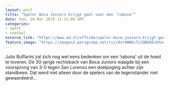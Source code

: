 ```yaml
---
layout: post
title: "Speler Boca Juniors krijgt geel voor een ‘rabona’"
date: Sun, 10 Mar 2019 11:21:00 GMT
categories: 
- sport 
- voetbal 
externe_link: "https://www.ad.nl/offside/speler-boca-juniors-krijgt-geel-voor-een-rabona~a172325c/"
feature_image: "https://images2.persgroep.net/rcs/dvrXWWkcTLCQBk6EshhosaLJa3c/diocontent/143152227/_fitwidth/400/?appId=21791a8992982cd8da851550a453bd7f&quality=0.7"
---
```


Julio Buffarini zal zich nog wel eens bedenken om een ‘rabona’ uit de hoed te toveren. De 30-jarige rechtsback van Boca Juniors waagde bij een voorsprong van 3-0 tegen San Lorenzo een doelpoging achter zijn standbeen. Dat werd niet alleen door de spelers van de tegenstander niet gewaardeerd...
